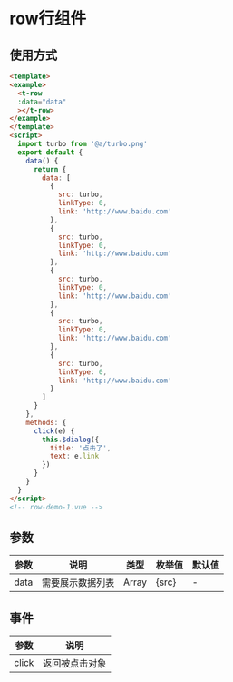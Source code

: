 # row行组件

## 使用方式

```html
<template>
<example>
  <t-row 
  :data="data"
  ></t-row>
</example>
</template>
<script>
  import turbo from '@a/turbo.png'
  export default {
    data() {
      return {
        data: [
          {
            src: turbo,
            linkType: 0,
            link: 'http://www.baidu.com'
          },
          {
            src: turbo,
            linkType: 0,
            link: 'http://www.baidu.com'
          },
          {
            src: turbo,
            linkType: 0,
            link: 'http://www.baidu.com'
          },
          {
            src: turbo,
            linkType: 0,
            link: 'http://www.baidu.com'
          },
          {
            src: turbo,
            linkType: 0,
            link: 'http://www.baidu.com'
          }
        ]
      }
    },
    methods: {
      click(e) {
        this.$dialog({
          title: '点击了',
          text: e.link
        })
      }
    }
  } 
</script>
<!-- row-demo-1.vue -->
```


## 参数
  | 参数      | 说明    | 类型      | 枚举值       | 默认值   |
  |---------- |-------- |---------- |-------------  |-------- |
  | data     | 需要展示数据列表   | Array  |   {src}   |   -   |

## 事件
  | 参数      | 说明    |
  |---------- |-------- |
  | click     | 返回被点击对象   |

